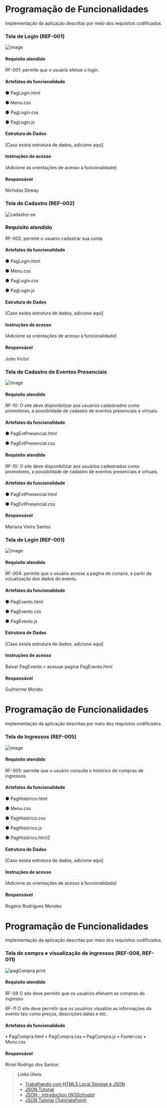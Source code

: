 # Programação de Funcionalidades

Implementação da aplicação descritas por meio dos requisitos codificados. 

### Tela de Login (REF-001)

![image](https://github.com/ICEI-PUC-Minas-PMV-ADS/ADS-EIXO-1-MARCAE/assets/65633444/84ae0549-abb5-4d0a-91cc-8279a7b18c89)


#### Requisito atendido

RF-001: permite que o usuário efetue o login.


#### Artefatos da funcionalidade

● PagLogin.html

● Menu.css

● PagLogin.css

● PagLogin.js


#### Estrutura de Dados

[Caso exista estrutura de dados, adicione aqui]


#### Instruções de acesso

[Adicione as orientações de acesso à funcionalidade]


#### Responsável
Nicholas Deway


### Tela de Cadastro (REF-002)

![cadastre-se](https://github.com/ICEI-PUC-Minas-PMV-ADS/ADS-EIXO-1-MARCAE/assets/144181666/6c1bd445-4c2e-4c7f-bb6c-cf9d6f6b83bf)


### Requisito atendido

RF-002: permite o usuario cadastrar sua conta

#### Artefatos da funcionalidade

● PagLogin.html

● Menu.css

● PagLogin.css

● PagLogin.js


#### Estrutura de Dados

[Caso exista estrutura de dados, adicione aqui]


#### Instruções de acesso

[Adicione as orientações de acesso à funcionalidade]


#### Responsável
João Victor



### Tela de Cadastro de Eventos Presenciais

![image](https://github.com/ICEI-PUC-Minas-PMV-ADS/ADS-EIXO-1-MARCAE/assets/32981763/483dd3ef-dfc5-4ff0-b1fa-0177dadaca45)

#### Requisito atendido

RF-10: O site deve disponibilizar aos usuários cadastrados como promotores, a possibildade de cadastro de eventos presenciais e virtuais.

#### Artefatos da funcionalidade

● PagEvtPresencial.html

● PagEvtPresencial.css

#### Requisito atendido

RF-10: O site deve disponibilizar aos usuários cadastrados como promotores, a possibildade de cadastro de eventos presenciais e virtuais.

#### Artefatos da funcionalidade

● PagEvtPresencial.html

● PagEvtPresencial.css

#### Responsável

Mariana Vieira Santos


### Tela de Login (REF-001)

![image](https://github.com/ICEI-PUC-Minas-PMV-ADS/ADS-EIXO-1-MARCAE/assets/65633444/84ae0549-abb5-4d0a-91cc-8279a7b18c89)


#### Requisito atendido

RF-004: permite que o usuário acesse a pagina de compra, a partir da vizualização dos dados do evento.


#### Artefatos da funcionalidade

● PagEvento.html

● PagEvento.css

● PagEvento.js


#### Estrutura de Dados

[Caso exista estrutura de dados, adicione aqui]


#### Instruções de acesso

Baixar PagEvento > acessar pagina PagEvento.html


#### Responsável
Guilherme Morato

# Programação de Funcionalidades

Implementação da aplicação descritas por meio dos requisitos codificados. 

### Tela de Ingressos (REF-005)

![image](https://github.com/ICEI-PUC-Minas-PMV-ADS/ADS-EIXO-1-MARCAE/assets/65633444/84ae0549-abb5-4d0a-91cc-8279a7b18c89)


#### Requisito atendido

RF-005: permite que o usuário consulte o histórico de compras de ingressos.


#### Artefatos da funcionalidade

● PagHistórico.html

● Menu.css

● PagHistórico.css

● PagHistórico.js

● PagHistórico.html2


#### Estrutura de Dados

[Caso exista estrutura de dados, adicione aqui]


#### Instruções de acesso

[Adicione as orientações de acesso à funcionalidade]


#### Responsável
Rogério Rodrigues Mendes


# Programação de Funcionalidades

Implementação da aplicação descritas por meio dos requisitos codificados. 

### Tela de compra e visualização de ingressos (REF-008, REF-011)

![pagCompra print](https://github.com/ICEI-PUC-Minas-PMV-ADS/ADS-EIXO-1-MARCAE/assets/80684745/0f070860-fe7e-4402-81c8-2589bb9aa14a)

#### Requisito atendido

RF-08	O site deve permitir que os usuários efetuem as compras do ingresso

RF-11	O site deve permitir que os usuários visualize as informações do evento tais como preços, descrições datas e etc.


#### Artefatos da funcionalidade

•	PagCompra.html
•	PagCompra.css
•	PagCompra.js
•	Footer.css
•	Menu.css


#### Responsável
Riniel Rodrigo dos Santos



> **Links Úteis**:
> - [Trabalhando com HTML5 Local Storage e JSON](https://www.devmedia.com.br/trabalhando-com-html5-local-storage-e-json/29045)
> - [JSON Tutorial](https://www.w3resource.com/JSON)
> - [JSON - Introduction (W3Schools)](https://www.w3schools.com/js/js_json_intro.asp)
> - [JSON Tutorial (TutorialsPoint)](https://www.tutorialspoint.com/json/index.htm)

